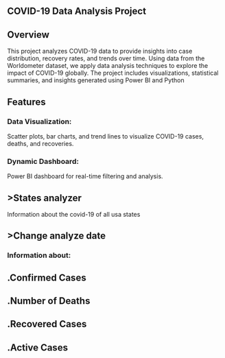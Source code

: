 ## COVID-19 Data Analysis Project
## Overview
This project analyzes COVID-19 data to provide insights into case distribution, recovery rates, and trends over time. Using data from the Worldometer dataset, we apply data analysis techniques to explore the impact of COVID-19 globally. The project includes visualizations, statistical summaries, and insights generated using Power BI and Python
## Features
### Data Visualization:
Scatter plots, bar charts, and trend lines to visualize COVID-19 cases, deaths, and recoveries.
### Dynamic Dashboard:
Power BI dashboard for real-time filtering and analysis.
## >States analyzer

Information about the covid-19 of all usa states

## >Change analyze date

### Information about:

## .Confirmed Cases
## .Number of Deaths
## .Recovered Cases
## .Active Cases

